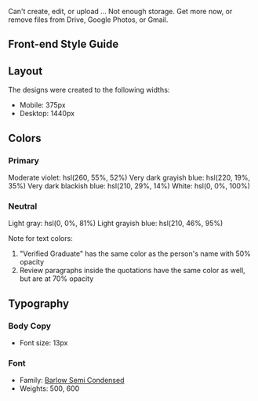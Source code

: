 Can't create, edit, or upload … Not enough storage. Get more now, or remove files from Drive, Google Photos, or Gmail.
## Front-end Style Guide

## Layout

The designs were created to the following widths:

- Mobile: 375px
- Desktop: 1440px

## Colors

### Primary

Moderate violet: hsl(260, 55%, 52%)
Very dark grayish blue: hsl(220, 19%, 35%)
Very dark blackish blue: hsl(210, 29%, 14%)
White: hsl(0, 0%, 100%)

### Neutral

Light gray: hsl(0, 0%, 81%)
Light grayish blue: hsl(210, 46%, 95%)

Note for text colors:

1. "Verified Graduate" has the same color as the person's name with 50% opacity
2. Review paragraphs inside the quotations have the same color as well, but are at 70% opacity

## Typography

### Body Copy

- Font size: 13px

### Font

- Family: [Barlow Semi Condensed](https://fonts.google.com/specimen/Barlow+Semi+Condensed)
- Weights: 500, 600
